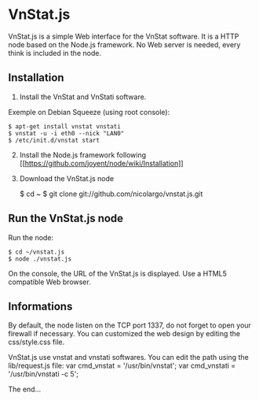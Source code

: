 VnStat.js
=========

VnStat.js is a simple Web interface for the VnStat software.
It is a HTTP node based on the Node.js framework.
No Web server is needed, every think is included in the node.

Installation
------------

1) Install the VnStat and VnStati software.

Exemple on Debian Squeeze (using root console):

	$ apt-get install vnstat vnstati
	$ vnstat -u -i eth0 --nick "LAN0"
	$ /etc/init.d/vnstat start

2) Install the Node.js framework following [[https://github.com/joyent/node/wiki/Installation]]

3) Download the VnStat.js node

	$ cd ~
	$ git clone git://github.com/nicolargo/vnstat.js.git

Run the VnStat.js node
----------------------

Run the node:

	$ cd ~/vnstat.js
	$ node ./vnstat.js

On the console, the URL of the VnStat.js is displayed.
Use a HTML5 compatible Web browser.

Informations
------------

By default, the node listen on the TCP port 1337, do not forget to open your firewall if necessary.
You can customized the web design by editing the css/style.css file.

VnStat.js use vnstat and vnstati softwares. You can edit the path using the lib/request.js file:
	var cmd_vnstat = '/usr/bin/vnstat';
	var cmd_vnstati = '/usr/bin/vnstati -c 5';

The end...